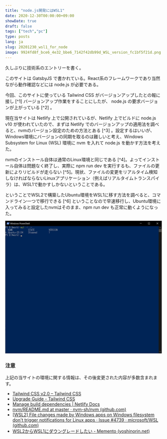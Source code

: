 ```yaml
---
title: "node.js開発にはWSL1"
date: 2020-12-30T00:00:00+09:00
showDate: true
draft: false
tags: ["tech","pc"]
type: posts
lang: ja
slug: 20201230_wsl1_for_node
image: 9924fd8f_bce6_4e32_bbe6_7142f42db99d_WSL_version_fc1bf5f21d.png
---
```

久しぶりに技術系のエントリーを書く。

このサイトは GatsbyJS で書かれている。React系のフレームワークであり当然ながら動作確認などには node.js が必要である。

今回、このサイトに使っている Tailwind CSS がバージョンアップしたとの報に接し [^1] バージョンアップ作業をすることにしたが、 node.js の要求バージョンが上がっている [^2] 。

現在当サイトは Netlify 上で公開されているが、Netlify 上でビルドに node.js v10 が使われていたので、まずは Netlify でのバージョンアップの適用法を調べると、nvmのバージョン設定のための方法とある [^3] 。設定するはいいが、Windows環境にバージョンの同期を取るのは難しいと考え、Windows Subsystem for Linux (WSL) 環境に nvm を入れて node.js を動かす方法を考えた。

nvmのインストール自体は通常のLinux環境と同じである [^4]。よってインストール自体は問題なく終了し、実際に npm run dev を実行するも、ファイルの更新によりリビルドが走らない [^5]。現状、ファイルの変更をリアルタイム検知しなければならないLinuxアプリケーション（例えばリアルタイムトランスパイラ）は、WSL1で動かすしかないということである。

ということでWSL2で構築したUbuntu環境をWSL1に移す方法を調べると、コマンドライン一つで移行できる [^6] ということなので早速移行し、Ubuntu環境に入ってみると設定したnvmはそのまま、npm run dev も正常に動くようになった。

![](9924fd8f_bce6_4e32_bbe6_7142f42db99d_WSL_version_fc1bf5f21d.png)

### 注意
上記の当サイトの環境に関する情報は、その後変更された内容が多数含まれます。

- [Tailwind CSS v2.0 – Tailwind CSS](https://blog.tailwindcss.com/tailwindcss-v2)
- [Upgrade Guide - Tailwind CSS](https://tailwindcss.com/docs/upgrading-to-v2)
- [Manage build dependencies | Netlify Docs](https://docs.netlify.com/configure-builds/manage-dependencies/#node-js-and-javascript)
- [nvm/README.md at master · nvm-sh/nvm (github.com)](https://github.com/nvm-sh/nvm/blob/master/README.md#installing-and-updating)
- [[WSL2] File changes made by Windows apps on Windows filesystem don't trigger notifications for Linux apps · Issue #4739 · microsoft/WSL (github.com)](https://github.com/microsoft/WSL/issues/4739)
- [WSL2からWSL1にダウングレードしたい - Memento (yoshinorin.net)](https://yoshinorin.net/2020/08/22/downgrade-wsl2-to-wsl1/)

